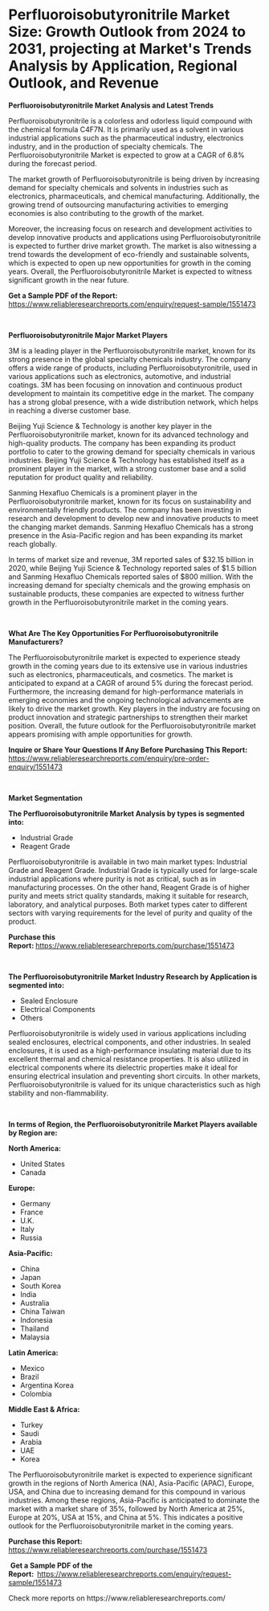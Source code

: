 <p><h1>Perfluoroisobutyronitrile Market Size: Growth Outlook from 2024 to 2031, projecting at Market's Trends Analysis by Application, Regional Outlook, and Revenue</h1></p><p><strong>Perfluoroisobutyronitrile Market Analysis and Latest Trends</strong></p>
<p><p>Perfluoroisobutyronitrile is a colorless and odorless liquid compound with the chemical formula C4F7N. It is primarily used as a solvent in various industrial applications such as the pharmaceutical industry, electronics industry, and in the production of specialty chemicals. The Perfluoroisobutyronitrile Market is expected to grow at a CAGR of 6.8% during the forecast period.</p><p>The market growth of Perfluoroisobutyronitrile is being driven by increasing demand for specialty chemicals and solvents in industries such as electronics, pharmaceuticals, and chemical manufacturing. Additionally, the growing trend of outsourcing manufacturing activities to emerging economies is also contributing to the growth of the market. </p><p>Moreover, the increasing focus on research and development activities to develop innovative products and applications using Perfluoroisobutyronitrile is expected to further drive market growth. The market is also witnessing a trend towards the development of eco-friendly and sustainable solvents, which is expected to open up new opportunities for growth in the coming years. Overall, the Perfluoroisobutyronitrile Market is expected to witness significant growth in the near future.</p></p>
<p><strong>Get a Sample PDF of the Report:&nbsp;</strong> <a href="https://www.reliableresearchreports.com/enquiry/request-sample/1551473">https://www.reliableresearchreports.com/enquiry/request-sample/1551473</a></p>
<p>&nbsp;</p>
<p><strong>Perfluoroisobutyronitrile Major Market Players</strong></p>
<p><p>3M is a leading player in the Perfluoroisobutyronitrile market, known for its strong presence in the global specialty chemicals industry. The company offers a wide range of products, including Perfluoroisobutyronitrile, used in various applications such as electronics, automotive, and industrial coatings. 3M has been focusing on innovation and continuous product development to maintain its competitive edge in the market. The company has a strong global presence, with a wide distribution network, which helps in reaching a diverse customer base.</p><p>Beijing Yuji Science & Technology is another key player in the Perfluoroisobutyronitrile market, known for its advanced technology and high-quality products. The company has been expanding its product portfolio to cater to the growing demand for specialty chemicals in various industries. Beijing Yuji Science & Technology has established itself as a prominent player in the market, with a strong customer base and a solid reputation for product quality and reliability.</p><p>Sanming Hexafluo Chemicals is a prominent player in the Perfluoroisobutyronitrile market, known for its focus on sustainability and environmentally friendly products. The company has been investing in research and development to develop new and innovative products to meet the changing market demands. Sanming Hexafluo Chemicals has a strong presence in the Asia-Pacific region and has been expanding its market reach globally.</p><p>In terms of market size and revenue, 3M reported sales of $32.15 billion in 2020, while Beijing Yuji Science & Technology reported sales of $1.5 billion and Sanming Hexafluo Chemicals reported sales of $800 million. With the increasing demand for specialty chemicals and the growing emphasis on sustainable products, these companies are expected to witness further growth in the Perfluoroisobutyronitrile market in the coming years.</p></p>
<p>&nbsp;</p>
<p><strong>What Are The Key Opportunities For Perfluoroisobutyronitrile Manufacturers?</strong></p>
<p><p>The Perfluoroisobutyronitrile market is expected to experience steady growth in the coming years due to its extensive use in various industries such as electronics, pharmaceuticals, and cosmetics. The market is anticipated to expand at a CAGR of around 5% during the forecast period. Furthermore, the increasing demand for high-performance materials in emerging economies and the ongoing technological advancements are likely to drive the market growth. Key players in the industry are focusing on product innovation and strategic partnerships to strengthen their market position. Overall, the future outlook for the Perfluoroisobutyronitrile market appears promising with ample opportunities for growth.</p></p>
<p><strong>Inquire or Share Your Questions If Any Before Purchasing This Report:</strong> <a href="https://www.reliableresearchreports.com/enquiry/pre-order-enquiry/1551473">https://www.reliableresearchreports.com/enquiry/pre-order-enquiry/1551473</a></p>
<p>&nbsp;</p>
<p><strong>Market Segmentation</strong></p>
<p><strong>The Perfluoroisobutyronitrile Market Analysis by types is segmented into:</strong></p>
<p><ul><li>Industrial Grade</li><li>Reagent Grade</li></ul></p>
<p><p>Perfluoroisobutyronitrile is available in two main market types: Industrial Grade and Reagent Grade. Industrial Grade is typically used for large-scale industrial applications where purity is not as critical, such as in manufacturing processes. On the other hand, Reagent Grade is of higher purity and meets strict quality standards, making it suitable for research, laboratory, and analytical purposes. Both market types cater to different sectors with varying requirements for the level of purity and quality of the product.</p></p>
<p><strong>Purchase this Report:&nbsp;</strong><a href="https://www.reliableresearchreports.com/purchase/1551473">https://www.reliableresearchreports.com/purchase/1551473</a></p>
<p>&nbsp;</p>
<p><strong>The Perfluoroisobutyronitrile Market Industry Research by Application is segmented into:</strong></p>
<p><ul><li>Sealed Enclosure</li><li>Electrical Components</li><li>Others</li></ul></p>
<p><p>Perfluoroisobutyronitrile is widely used in various applications including sealed enclosures, electrical components, and other industries. In sealed enclosures, it is used as a high-performance insulating material due to its excellent thermal and chemical resistance properties. It is also utilized in electrical components where its dielectric properties make it ideal for ensuring electrical insulation and preventing short circuits. In other markets, Perfluoroisobutyronitrile is valued for its unique characteristics such as high stability and non-flammability.</p></p>
<p>&nbsp;</p>
<p><strong>In terms of Region, the Perfluoroisobutyronitrile Market Players available by Region are:</strong></p>
<p>
    <p> <strong> North America: </strong>
        <ul>
            <li>United States</li>
            <li>Canada</li>
        </ul>
        </p> 
    <p> <strong> Europe: </strong>
        <ul>
            <li>Germany</li>
            <li>France</li>
            <li>U.K.</li>
            <li>Italy</li>
            <li>Russia</li>
        </ul>
        </p> 
    <p> <strong> Asia-Pacific: </strong>
        <ul>
            <li>China</li>
            <li>Japan</li>
            <li>South Korea</li>
            <li>India</li>
            <li>Australia</li>
            <li>China Taiwan</li>
            <li>Indonesia</li>
            <li>Thailand</li>
            <li>Malaysia</li>
        </ul>
        </p> 
    <p> <strong> Latin America: </strong>
        <ul>
            <li>Mexico</li>
            <li>Brazil</li>
            <li>Argentina Korea</li>
            <li>Colombia</li>
        </ul>
        </p> 
    <p> <strong> Middle East & Africa: </strong>
        <ul>
            <li>Turkey</li>
            <li>Saudi</li>
            <li>Arabia</li>
            <li>UAE</li>
            <li>Korea</li>
        </ul>
    </p>
    </p>
<p><p>The Perfluoroisobutyronitrile market is expected to experience significant growth in the regions of North America (NA), Asia-Pacific (APAC), Europe, USA, and China due to increasing demand for this compound in various industries. Among these regions, Asia-Pacific is anticipated to dominate the market with a market share of 35%, followed by North America at 25%, Europe at 20%, USA at 15%, and China at 5%. This indicates a positive outlook for the Perfluoroisobutyronitrile market in the coming years.</p></p>
<p><strong>Purchase this Report: </strong><a href="https://www.reliableresearchreports.com/purchase/1551473">https://www.reliableresearchreports.com/purchase/1551473</a></p>
<p>&nbsp;<strong>Get a Sample PDF of the Report:&nbsp;&nbsp;</strong><a href="https://www.reliableresearchreports.com/enquiry/request-sample/1551473">https://www.reliableresearchreports.com/enquiry/request-sample/1551473</a></p>
<p><strong></strong></p>
<p>Check more reports on https://www.reliableresearchreports.com/</p>